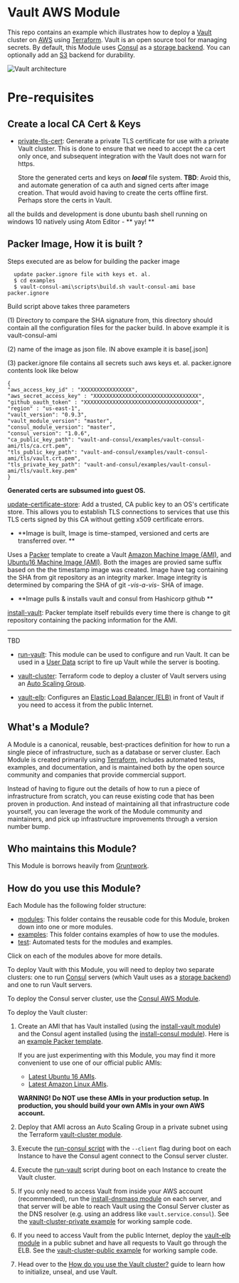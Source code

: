 # Vault AWS Module

This repo contains an example which illustrates how to deploy a [Vault](https://www.vaultproject.io/) cluster on
[AWS](https://aws.amazon.com/) using [Terraform](https://www.terraform.io/). Vault is an open source tool for managing
secrets. By default, this Module uses [Consul](https://www.consul.io) as a [storage
backend](https://www.vaultproject.io/docs/configuration/storage/index.html). You can optionally add an [S3](https://aws.amazon.com/s3/) backend for durability.

![Vault architecture](https://github.com/hashicorp/terraform-aws-vault/blob/master/_docs/architecture.png?raw=true)

# Pre-requisites
## Create a local CA Cert & Keys
* [private-tls-cert](https://github.com/hashicorp/terraform-aws-vault/tree/master/modules/private-tls-cert): Generate a private TLS certificate for use with a private Vault cluster. This is done to ensure that we need to accept the ca cert only once, and subsequent integration with the Vault does not warn for https.

  Store the generated certs and keys on _**local**_ file system.
 **TBD**: Avoid this, and automate generation of ca auth and signed certs after image creation. That would avoid having to create the certs offline first. Perhaps store the certs in Vault.

all the builds and development is done ubuntu bash shell running on windows 10 natively using Atom Editor - ** yay! **

## Packer Image, How it is built ?

Steps executed are as below for building the packer image


```
  update packer.ignore file with keys et. al.
  $ cd examples
  $ vault-consul-ami\scripts\build.sh vault-consul-ami base packer.ignore
  ```
  Build script above takes three parameters


  (1) Directory to compare the SHA signature from, this directory should contain all the configuration files for the packer build.
  In above example it is vault-consul-ami


  (2) name of the image as json file. IN above example it is base[.json]


  (3) packer.ignore file contains all secrets such aws keys et. al. packer.ignore contents look like below

  ```
  {
  "aws_access_key_id" : "XXXXXXXXXXXXXXXX",
  "aws_secret_access_key" : "XXXXXXXXXXXXXXXXXXXXXXXXXXXXXXXXX",
  "github_oauth_token" : "XXXXXXXXXXXXXXXXXXXXXXXXXXXXXXXXXXXX",
  "region" : "us-east-1",
  "vault_version": "0.9.3",
  "vault_module_version": "master",
  "consul_module_version": "master",
  "consul_version": "1.0.6",
  "ca_public_key_path": "vault-and-consul/examples/vault-consul-ami/tls/ca.crt.pem",
  "tls_public_key_path": "vault-and-consul/examples/vault-consul-ami/tls/vault.crt.pem",
  "tls_private_key_path": "vault-and-consul/examples/vault-consul-ami/tls/vault.key.pem"
  }
  ```

 **Generated certs are subsumed into guest OS.**


 [update-certificate-store](https://github.com/hashicorp/terraform-aws-vault/tree/master/modules/update-certificate-store): Add a trusted, CA public key to an OS's certificate store. This allows you to establish TLS connections to services that use this TLS certs signed by this CA without getting x509 certificate errors.

- **Image is built, Image is time-stamped, versioned and certs are transferred over. **

Uses a
 [Packer](https://www.packer.io/) template to create a Vault
 [Amazon Machine Image (AMI)](http://docs.aws.amazon.com/AWSEC2/latest/UserGuide/AMIs.html), and
 [Ubuntu16 Machine Image (AMI)](https://aws.amazon.com/marketplace/pp/B01JBL2M0O).
 Both the images are provied same suffix based on the the timestamp image was created.
 Image have tag containing the SHA from git repository as an integrity marker.
 Image integrity is determined by comparing the SHA of git *-vis-a-vis-* SHA of image.


- **Image pulls & installs vault and consul from Hashicorp github **

 [install-vault](https://github.com/hashicorp/terraform-aws-vault/tree/master/modules/install-vault):
  Packer template itself rebuilds every time there is change to git repository containing the packing information for the AMI.

---
TBD
* [run-vault](https://github.com/hashicorp/terraform-aws-vault/tree/master/modules/run-vault): This module can be used to configure and run Vault. It can be used in a
  [User Data](http://docs.aws.amazon.com/AWSEC2/latest/UserGuide/user-data.html#user-data-shell-scripts)
  script to fire up Vault while the server is booting.

* [vault-cluster](https://github.com/hashicorp/terraform-aws-vault/tree/master/modules/vault-cluster): Terraform code to deploy a cluster of Vault servers using an [Auto Scaling
  Group](https://aws.amazon.com/autoscaling/).

* [vault-elb](https://github.com/hashicorp/terraform-aws-vault/tree/master/modules/vault-elb): Configures an [Elastic Load Balancer
  (ELB)](https://aws.amazon.com/elasticloadbalancing/classicloadbalancer/) in front of Vault if you need to access it
  from the public Internet.


## What's a Module?

A Module is a canonical, reusable, best-practices definition for how to run a single piece of infrastructure, such
as a database or server cluster. Each Module is created primarily using [Terraform](https://www.terraform.io/),
includes automated tests, examples, and documentation, and is maintained both by the open source community and
companies that provide commercial support.

Instead of having to figure out the details of how to run a piece of infrastructure from scratch, you can reuse
existing code that has been proven in production. And instead of maintaining all that infrastructure code yourself,
you can leverage the work of the Module community and maintainers, and pick up infrastructure improvements through
a version number bump.



## Who maintains this Module?

This Module is borrows heavily from [Gruntwork](http://www.gruntwork.io/).



## How do you use this Module?

Each Module has the following folder structure:

* [modules](https://github.com/hashicorp/terraform-aws-vault/tree/master/modules): This folder contains the reusable code for this Module, broken down into one or more modules.
* [examples](https://github.com/hashicorp/terraform-aws-vault/tree/master/examples): This folder contains examples of how to use the modules.
* [test](https://github.com/hashicorp/terraform-aws-vault/tree/master/test): Automated tests for the modules and examples.

Click on each of the modules above for more details.

To deploy Vault with this Module, you will need to deploy two separate clusters: one to run
[Consul](https://www.consul.io/) servers (which Vault uses as a [storage
backend](https://www.vaultproject.io/docs/configuration/storage/index.html)) and one to run Vault servers.

To deploy the Consul server cluster, use the [Consul AWS Module](https://github.com/hashicorp/terraform-aws-consul).

To deploy the Vault cluster:

1. Create an AMI that has Vault installed (using the [install-vault module](https://github.com/hashicorp/terraform-aws-vault/tree/master/modules/install-vault)) and the Consul
   agent installed (using the [install-consul
   module](https://github.com/hashicorp/terraform-aws-consul/tree/master/modules/install-consul)). Here is an
   [example Packer template](https://github.com/hashicorp/terraform-aws-vault/tree/master/examples/vault-consul-ami).

   If you are just experimenting with this Module, you may find it more convenient to use one of our official public AMIs:
   - [Latest Ubuntu 16 AMIs](https://github.com/hashicorp/terraform-aws-vault/tree/master/_docs/ubuntu16-ami-list.md).
   - [Latest Amazon Linux AMIs](https://github.com/hashicorp/terraform-aws-vault/tree/master/_docs/amazon-linux-ami-list.md).

   **WARNING! Do NOT use these AMIs in your production setup. In production, you should build your own AMIs in your
     own AWS account.**

1. Deploy that AMI across an Auto Scaling Group in a private subnet using the Terraform [vault-cluster
   module](https://github.com/hashicorp/terraform-aws-vault/tree/master/modules/vault-cluster).

1. Execute the [run-consul script](https://github.com/hashicorp/terraform-aws-consul/tree/master/modules/run-consul)
   with the `--client` flag during boot on each Instance to have the Consul agent connect to the Consul server cluster.

1. Execute the [run-vault](https://github.com/hashicorp/terraform-aws-vault/tree/master/modules/run-vault) script during boot on each Instance to create the Vault cluster.

1. If you only need to access Vault from inside your AWS account (recommended), run the [install-dnsmasq
   module](https://github.com/hashicorp/terraform-aws-consul/tree/master/modules/install-dnsmasq) on each server, and
   that server will be able to reach Vault using the Consul Server cluster as the DNS resolver (e.g. using an address
   like `vault.service.consul`). See the [vault-cluster-private example](https://github.com/hashicorp/terraform-aws-vault/tree/master/examples/vault-cluster-private) for working
   sample code.

1. If you need to access Vault from the public Internet, deploy the [vault-elb module](https://github.com/hashicorp/terraform-aws-vault/tree/master/modules/vault-elb) in a public
   subnet and have all requests to Vault go through the ELB. See the [vault-cluster-public
   example](https://github.com/hashicorp/terraform-aws-vault/tree/master/examples/vault-cluster-public) for working sample code.

1. Head over to the [How do you use the Vault cluster?](https://github.com/hashicorp/terraform-aws-vault/tree/master/modules/vault-cluster#how-do-you-use-the-vault-cluster) guide
   to learn how to initialize, unseal, and use Vault.
